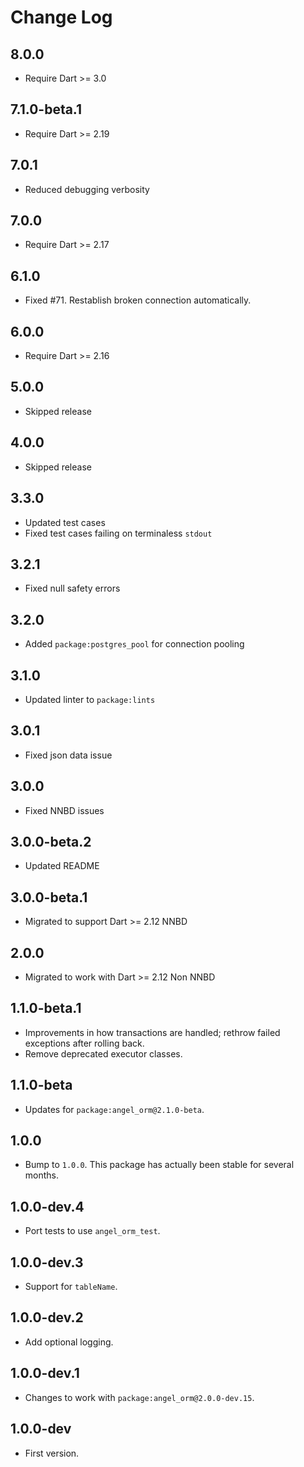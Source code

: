 # Change Log

## 8.0.0

* Require Dart >= 3.0

## 7.1.0-beta.1

* Require Dart >= 2.19

## 7.0.1

* Reduced debugging verbosity

## 7.0.0

* Require Dart >= 2.17

## 6.1.0

* Fixed #71. Restablish broken connection automatically.

## 6.0.0

* Require Dart >= 2.16

## 5.0.0

* Skipped release

## 4.0.0

* Skipped release

## 3.3.0

* Updated test cases
* Fixed test cases failing on terminaless `stdout`

## 3.2.1

* Fixed null safety errors

## 3.2.0

* Added `package:postgres_pool` for connection pooling

## 3.1.0

* Updated linter to `package:lints`

## 3.0.1

* Fixed json data issue

## 3.0.0

* Fixed NNBD issues

## 3.0.0-beta.2

* Updated README

## 3.0.0-beta.1

* Migrated to support Dart >= 2.12 NNBD

## 2.0.0

* Migrated to work with Dart >= 2.12 Non NNBD

## 1.1.0-beta.1

* Improvements in how transactions are handled; rethrow failed exceptions after rolling back.
* Remove deprecated executor classes.

## 1.1.0-beta

* Updates for `package:angel_orm@2.1.0-beta`.

## 1.0.0

* Bump to `1.0.0`. This package has actually been stable for several months.

## 1.0.0-dev.4

* Port tests to use `angel_orm_test`.

## 1.0.0-dev.3

* Support for `tableName`.

## 1.0.0-dev.2

* Add optional logging.

## 1.0.0-dev.1

* Changes to work with `package:angel_orm@2.0.0-dev.15`.

## 1.0.0-dev

* First version.
